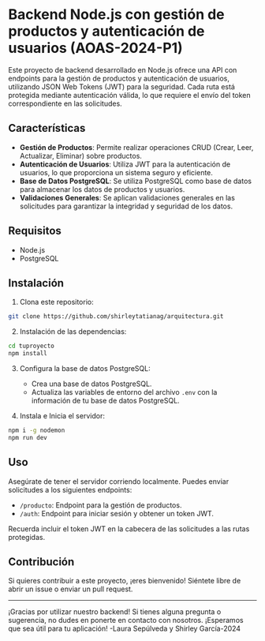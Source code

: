 # Backend Node.js con gestión de productos y autenticación de usuarios (AOAS-2024-P1)

Este proyecto de backend desarrollado en Node.js ofrece una API con endpoints para la gestión de productos y autenticación de usuarios, utilizando JSON Web Tokens (JWT) para la seguridad. Cada ruta está protegida mediante autenticación válida, lo que requiere el envío del token correspondiente en las solicitudes.

## Características

- **Gestión de Productos**: Permite realizar operaciones CRUD (Crear, Leer, Actualizar, Eliminar) sobre productos.
- **Autenticación de Usuarios**: Utiliza JWT para la autenticación de usuarios, lo que proporciona un sistema seguro y eficiente.
- **Base de Datos PostgreSQL**: Se utiliza PostgreSQL como base de datos para almacenar los datos de productos y usuarios.
- **Validaciones Generales**: Se aplican validaciones generales en las solicitudes para garantizar la integridad y seguridad de los datos.

## Requisitos

- Node.js
- PostgreSQL

## Instalación

1. Clona este repositorio:

```bash
git clone https://github.com/shirleytatianag/arquitectura.git
```

2. Instalación de las dependencias:

```bash
cd tuproyecto
npm install
```

3. Configura la base de datos PostgreSQL:

    - Crea una base de datos PostgreSQL.
    - Actualiza las variables de entorno del archivo `.env` con la información de tu base de datos PostgreSQL.


5. Instala e Inicia el servidor:

```bash
npm i -g nodemon
npm run dev
```

## Uso

Asegúrate de tener el servidor corriendo localmente. Puedes enviar solicitudes a los siguientes endpoints:

- `/producto`: Endpoint para la gestión de productos.
- `/auth`: Endpoint para iniciar sesión y obtener un token JWT.

Recuerda incluir el token JWT en la cabecera de las solicitudes a las rutas protegidas.

## Contribución

Si quieres contribuir a este proyecto, ¡eres bienvenido! Siéntete libre de abrir un issue o enviar un pull request.

---

¡Gracias por utilizar nuestro backend! Si tienes alguna pregunta o sugerencia, no dudes en ponerte en contacto con nosotros. ¡Esperamos que sea útil para tu aplicación! -Laura Sepúlveda y Shirley García-2024